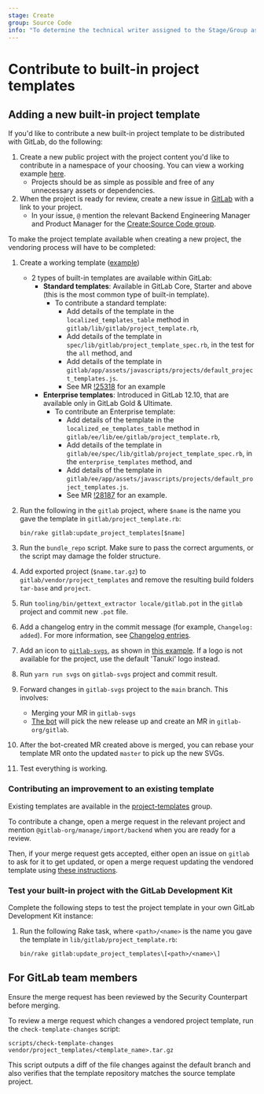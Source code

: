 ```yaml
---
stage: Create
group: Source Code
info: "To determine the technical writer assigned to the Stage/Group associated with this page, see https://handbook.gitlab.com/handbook/product/ux/technical-writing/#assignments"
---
```


# Contribute to built-in project templates

## Adding a new built-in project template

If you'd like to contribute a new built-in project template to be distributed with GitLab, do the following:

1. Create a new public project with the project content you'd like to contribute in a namespace of your choosing. You can view a working example [here](https://gitlab.com/gitlab-org/project-templates/dotnetcore).
   - Projects should be as simple as possible and free of any unnecessary assets or dependencies.
1. When the project is ready for review, create a new issue in [GitLab](https://gitlab.com/gitlab-org/gitlab/issues) with a link to your project.
   - In your issue, `@` mention the relevant Backend Engineering Manager and Product Manager for the [Create:Source Code group](https://about.gitlab.com/handbook/product/categories/#source-code-group).

To make the project template available when creating a new project, the vendoring process will have to be completed:

1. Create a working template ([example](https://gitlab.com/gitlab-org/project-templates/dotnetcore))
   - 2 types of built-in templates are available within GitLab:
     - **Standard templates**: Available in GitLab Core, Starter and above (this is the most common type of built-in template).
       - To contribute a standard template:
         - Add details of the template in the `localized_templates_table` method in `gitlab/lib/gitlab/project_template.rb`,
         - Add details of the template in `spec/lib/gitlab/project_template_spec.rb`, in the test for the `all` method, and
         - Add details of the template in `gitlab/app/assets/javascripts/projects/default_project_templates.js`.
         - See MR [!25318](https://gitlab.com/gitlab-org/gitlab/-/merge_requests/25318) for an example
     - **Enterprise templates**: Introduced in GitLab 12.10, that are available only in GitLab Gold & Ultimate.
       - To contribute an Enterprise template:
         - Add details of the template in the `localized_ee_templates_table` method in `gitlab/ee/lib/ee/gitlab/project_template.rb`,
         - Add details of the template in `gitlab/ee/spec/lib/gitlab/project_template_spec.rb`, in the `enterprise_templates` method, and
         - Add details of the template in `gitlab/ee/app/assets/javascripts/projects/default_project_templates.js`.
         - See MR [!28187](https://gitlab.com/gitlab-org/gitlab/-/merge_requests/28187) for an example.

1. Run the following in the `gitlab` project, where `$name` is the name you gave the template in `gitlab/project_template.rb`:

   ```shell
   bin/rake gitlab:update_project_templates[$name]
   ```

1. Run the `bundle_repo` script. Make sure to pass the correct arguments, or the script may damage the folder structure.
1. Add exported project (`$name.tar.gz`) to `gitlab/vendor/project_templates` and remove the resulting build folders `tar-base` and `project`.
1. Run `tooling/bin/gettext_extractor locale/gitlab.pot` in the `gitlab` project and commit new `.pot` file.
1. Add a changelog entry in the commit message (for example, `Changelog: added`).
   For more information, see [Changelog entries](changelog.md).
1. Add an icon to [`gitlab-svgs`](https://gitlab.com/gitlab-org/gitlab-svgs), as shown in
   [this example](https://gitlab.com/gitlab-org/gitlab-svgs/merge_requests/195). If a logo
   is not available for the project, use the default 'Tanuki' logo instead.
1. Run `yarn run svgs` on `gitlab-svgs` project and commit result.
1. Forward changes in `gitlab-svgs` project to the `main` branch. This involves:
   - Merging your MR in `gitlab-svgs`
   - [The bot](https://gitlab.com/gitlab-org/frontend/renovate-gitlab-bot/)
     will pick the new release up and create an MR in `gitlab-org/gitlab`.
1. After the bot-created MR created above is merged, you can rebase your template MR onto the updated `master` to pick up the new SVGs.
1. Test everything is working.

### Contributing an improvement to an existing template

Existing templates are available in the [project-templates](https://gitlab.com/gitlab-org/project-templates)
group.

To contribute a change, open a merge request in the relevant project
and mention `@gitlab-org/manage/import/backend` when you are ready for a review.

Then, if your merge request gets accepted, either open an issue on
`gitlab` to ask for it to get updated, or open a merge request updating
the vendored template using [these instructions](rake_tasks.md#update-project-templates).

### Test your built-in project with the GitLab Development Kit

Complete the following steps to test the project template in your own GitLab Development Kit instance:

1. Run the following Rake task, where `<path>/<name>` is the
   name you gave the template in `lib/gitlab/project_template.rb`:

   ```shell
   bin/rake gitlab:update_project_templates\[<path>/<name>\]
   ```

## For GitLab team members

Ensure the merge request has been reviewed by the Security Counterpart before merging.

To review a merge request which changes a vendored project template, run the `check-template-changes` script:

```shell
scripts/check-template-changes vendor/project_templates/<template_name>.tar.gz
```

This script outputs a diff of the file changes against the default branch and also verifies that
the template repository matches the source template project.
